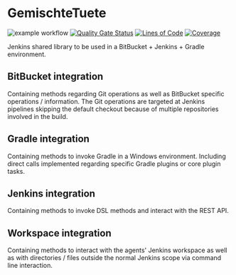 # GemischteTuete

![example workflow](https://github.com/VISUS-Health-IT-GmbH/GemischteTuete/actions/workflows/gradle.yml/badge.svg)
[![Quality Gate Status](https://sonarcloud.io/api/project_badges/measure?project=VISUS-Health-IT-GmbH_GemischteTuete&metric=alert_status)](https://sonarcloud.io/summary/new_code?id=VISUS-Health-IT-GmbH_GemischteTuete)
[![Lines of Code](https://sonarcloud.io/api/project_badges/measure?project=VISUS-Health-IT-GmbH_GemischteTuete&metric=ncloc)](https://sonarcloud.io/summary/new_code?id=VISUS-Health-IT-GmbH_GemischteTuete)
[![Coverage](https://sonarcloud.io/api/project_badges/measure?project=VISUS-Health-IT-GmbH_GemischteTuete&metric=coverage)](https://sonarcloud.io/summary/new_code?id=VISUS-Health-IT-GmbH_GemischteTuete)

Jenkins shared library to be used in a BitBucket + Jenkins + Gradle environment.

## BitBucket integration

Containing methods regarding Git operations as well as BitBucket specific operations / information. The Git operations
are targeted at Jenkins pipelines skipping the default checkout because of multiple repositories involved in the build.

## Gradle integration

Containing methods to invoke Gradle in a Windows environment. Including direct calls implemented regarding specific
Gradle plugins or core plugin tasks.

## Jenkins integration

Containing methods to invoke DSL methods and interact with the REST API.

## Workspace integration

Containing methods to interact with the agents' Jenkins workspace as well as with directories / files outside the normal
Jenkins scope via command line interaction.
